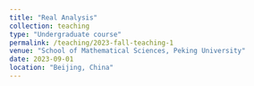 ```yaml
---
title: "Real Analysis"
collection: teaching
type: "Undergraduate course"
permalink: /teaching/2023-fall-teaching-1
venue: "School of Mathematical Sciences, Peking University"
date: 2023-09-01
location: "Beijing, China"
---
```


